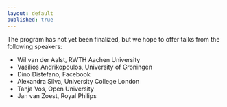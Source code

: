 ```yaml
---
layout: default
published: true
---
```


The program has not yet been finalized, but we hope to offer talks
from the following speakers:

* Wil van der Aalst, RWTH Aachen University
* Vasilios Andrikopoulos, University of Groningen
* Dino Distefano, Facebook
* Alexandra Silva, University College London
* Tanja Vos, Open University
* Jan van Zoest, Royal Philips
